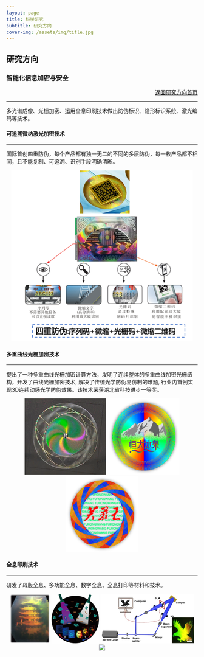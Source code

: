 ```yaml
---
layout: page
title: 科学研究
subtitle: 研究方向
cover-img: /assets/img/title.jpg
---
```

<!--
 * @Author: Conghao Wong
 * @Date: 2023-03-08 19:13:03
 * @LastEditors: Conghao Wong
 * @LastEditTime: 2023-03-11 20:49:02
 * @Description: file content
 * @Github: https://cocoon2wong.github.io
 * Copyright 2023 Conghao Wong, All Rights Reserved.
-->

<link rel="stylesheet" type="text/css" href="/assets/css/user.css">

## 研究方向

<div class="t_grid_back">
    <div>
        <h3>智能化信息加密与安全</h3>
    </div>
    <div align="right">
        <a class="btn btn-info btn-lg get-started-btn btn_dark" href="/researchs/researchs_index">返回研究方向首页</a>
    </div>
</div>

---

多光谱成像、光栅加密、运用全息印刷技术做出防伪标识、隐形标识系统、激光编码等技术。

#### 可追溯微纳激光加密技术
---

国际首创四重防伪，每个产品都有独一无二的不同的多层防伪，每一枚产品都不相同，且不能复制、可追溯、识别手段明确清晰。

<div align="center">
    <img style="height: 450px;" src="/assets/img/researchs/4/image001.png">
</div> 

#### 多重曲线光栅加密技术
---

提出了一种多重曲线光栅加密计算方法，发明了连续整体的多重曲线加密光栅结构，开发了曲线光栅加密技术, 解决了传统光学防伪易仿制的难题, 行业内首例实现3D连续动感光学防伪效果。该技术荣获湖北省科技进步一等奖。

<div align="center">
    <img style="height: 200px;" src="/assets/img/researchs/4/image002.gif">
    <img style="height: 200px;" src="/assets/img/researchs/4/image003.png">
    <img style="height: 200px;" src="/assets/img/researchs/4/image004.png">
</div> 

#### 全息印刷技术
---

研发了母版全息、多功能全息、数字全息、全息打印等材料和技术。

<div align="center">
    <img style="height: 130px;" src="/assets/img/researchs/4/image005.png">
    <img style="height: 130px;" src="/assets/img/researchs/4/image007.png">
    <img style="height: 130px;" src="/assets/img/researchs/4/image008.png">
    <img style="height: 130px;" src="/assets/img/researchs/4/image009.gif">
</div> 
       

